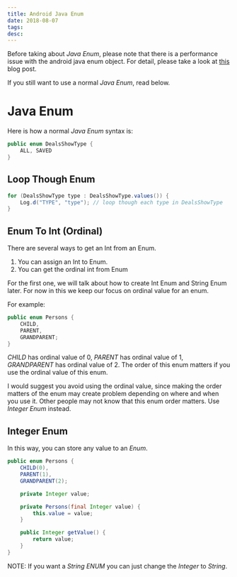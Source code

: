 ```yaml
---
title: Android Java Enum
date: 2018-08-07
tags:
desc:
---
```

Before taking about *Java Enum*, please note that  there is a performance issue with the android java enum object. For detail, please take a look at [this](https://android.jlelse.eu/android-performance-avoid-using-enum-on-android-326be0794dc3) blog post. 

If you still want to use a normal *Java Enum*, read below.
<!--more-->

# Java Enum
Here is how a normal *Java Enum* syntax is:

```java
public enum DealsShowType {
    ALL, SAVED
}
```

## Loop Though Enum

```java
for (DealsShowType type : DealsShowType.values()) {
    Log.d("TYPE", "type"); // loop though each type in DealsShowType
}
```

## Enum To Int (Ordinal)
There are several ways to get an Int from an Enum.
1. You can assign an Int to Enum.
2. You can get the ordinal int from Enum

For the first one, we will talk about how to create Int Enum and String Enum later. For now in this we keep our focus on ordinal value for an enum.

For example:
```java
public enum Persons {
    CHILD,
    PARENT,
    GRANDPARENT;
}
```

*CHILD* has ordinal value of 0, *PARENT* has ordinal value of 1, *GRANDPARENT* has ordinal value of 2. The order of this enum matters if you use the ordinal value of this enum.

I would suggest you avoid using the ordinal value, since making the order matters of the enum may create problem depending on where and when you use it. Other people may not know that this enum order matters. Use *Integer Enum* instead.

## Integer Enum
In this way, you can store any value to an *Enum*.  

```java
public enum Persons {
    CHILD(0),
    PARENT(1),
    GRANDPARENT(2);

    private Integer value;

    private Persons(final Integer value) {
        this.value = value;
    }

    public Integer getValue() {
        return value;
    }
}
```

NOTE: If you want a *String* *ENUM* you can just change the *Integer* to *String*.
